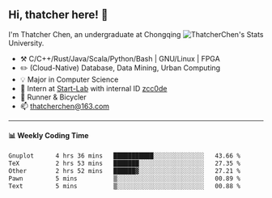 ## Hi, thatcher here! :wave:

<img align="right" src="https://github-readme-stats.vercel.app/api?username=thatcherchen&title_color=333&text_color=777" alt="ThatcherChen's Stats" >

I'm Thatcher Chen, an undergraduate at Chongqing University.

- :hammer_and_pick:  C/C++/Rust/Java/Scala/Python/Bash | GNU/Linux | FPGA
- :pencil2:  (Cloud-Native) Database, Data Mining, Urban Computing
- :bulb:   Major in Computer Science
- :telescope:  Intern at [Start-Lab](https://github.com/Spatio-Temporal-Lab) with internal ID [zcc0de](https://github.com/zcc0de)
- :seedling:  Runner & Bicycler
- :mailbox: thatcherchen@163.com

---

#### :bar_chart: Weekly Coding Time

<!--START_SECTION:waka-->

```txt
Gnuplot      4 hrs 36 mins   ███████████░░░░░░░░░░░░░░   43.66 %
TeX          2 hrs 53 mins   ███████░░░░░░░░░░░░░░░░░░   27.35 %
Other        2 hrs 52 mins   ██████▓░░░░░░░░░░░░░░░░░░   27.21 %
Pawn         5 mins          ▒░░░░░░░░░░░░░░░░░░░░░░░░   00.89 %
Text         5 mins          ▒░░░░░░░░░░░░░░░░░░░░░░░░   00.88 %
```

<!--END_SECTION:waka-->
